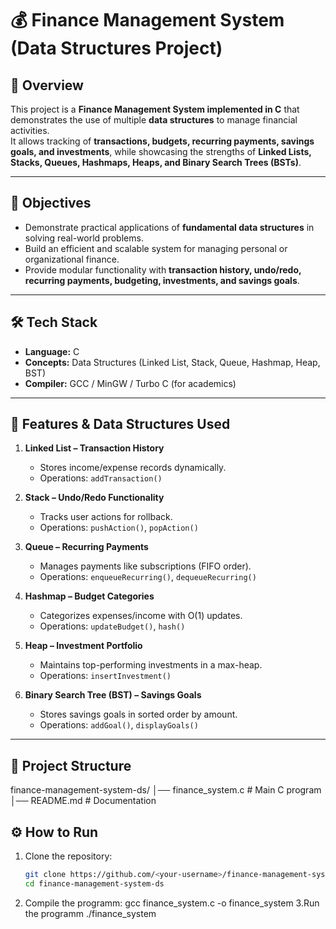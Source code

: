 # 💰 Finance Management System (Data Structures Project)

## 📌 Overview
This project is a **Finance Management System implemented in C** that demonstrates the use of multiple **data structures** to manage financial activities.  
It allows tracking of **transactions, budgets, recurring payments, savings goals, and investments**, while showcasing the strengths of **Linked Lists, Stacks, Queues, Hashmaps, Heaps, and Binary Search Trees (BSTs)**.

---

## 🎯 Objectives
- Demonstrate practical applications of **fundamental data structures** in solving real-world problems.
- Build an efficient and scalable system for managing personal or organizational finance.
- Provide modular functionality with **transaction history, undo/redo, recurring payments, budgeting, investments, and savings goals**.

---

## 🛠 Tech Stack
- **Language:** C  
- **Concepts:** Data Structures (Linked List, Stack, Queue, Hashmap, Heap, BST)  
- **Compiler:** GCC / MinGW / Turbo C (for academics)  

---

## 📂 Features & Data Structures Used
1. **Linked List – Transaction History**  
   - Stores income/expense records dynamically.  
   - Operations: `addTransaction()`  

2. **Stack – Undo/Redo Functionality**  
   - Tracks user actions for rollback.  
   - Operations: `pushAction()`, `popAction()`  

3. **Queue – Recurring Payments**  
   - Manages payments like subscriptions (FIFO order).  
   - Operations: `enqueueRecurring()`, `dequeueRecurring()`  

4. **Hashmap – Budget Categories**  
   - Categorizes expenses/income with O(1) updates.  
   - Operations: `updateBudget()`, `hash()`  

5. **Heap – Investment Portfolio**  
   - Maintains top-performing investments in a max-heap.  
   - Operations: `insertInvestment()`  

6. **Binary Search Tree (BST) – Savings Goals**  
   - Stores savings goals in sorted order by amount.  
   - Operations: `addGoal()`, `displayGoals()`  

---

## 📂 Project Structure
finance-management-system-ds/
│── finance_system.c # Main C program
│── README.md # Documentation
## ⚙️ How to Run
1. Clone the repository:
   ```bash
   git clone https://github.com/<your-username>/finance-management-system-ds.git
   cd finance-management-system-ds
2. Compile the programm:
  gcc finance_system.c -o finance_system
3.Run the programm
  ./finance_system